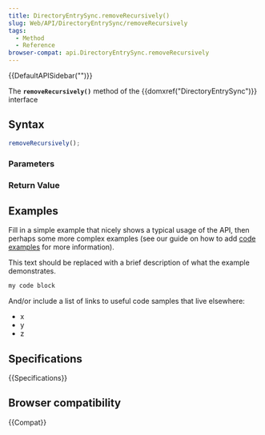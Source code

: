 ```yaml
---
title: DirectoryEntrySync.removeRecursively()
slug: Web/API/DirectoryEntrySync/removeRecursively
tags:
  - Method
  - Reference
browser-compat: api.DirectoryEntrySync.removeRecursively
---
```

{{DefaultAPISidebar("")}}

The **`removeRecursively()`** method of the {{domxref("DirectoryEntrySync")}} interface 

## Syntax

```js
removeRecursively();
```

### Parameters



### Return Value



## Examples

Fill in a simple example that nicely shows a typical usage of the API, then perhaps some more complex examples (see our guide on how to add [code examples](/en-US/docs/MDN/Contribute/Structures/Code_examples) for more information).

This text should be replaced with a brief description of what the example demonstrates.

```js
my code block
```

And/or include a list of links to useful code samples that live elsewhere:

*   x
*   y
*   z

## Specifications

{{Specifications}}

## Browser compatibility

{{Compat}}

